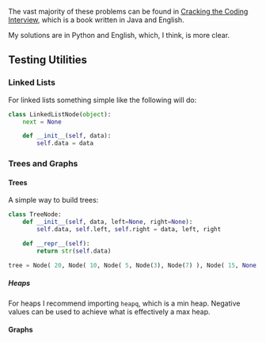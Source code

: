 The vast majority of these problems can be found in [Cracking the Coding Interview](http://www.crackingthecodinginterview.com/), which is a book written in Java and English.

My solutions are in Python and English, which, I think, is more clear.

## Testing Utilities

### Linked Lists
For linked lists something simple like the following will do:
```python
class LinkedListNode(object):
	next = None

	def __init__(self, data):
		self.data = data
```

### Trees and Graphs

#### Trees
A simple way to build trees:
```python
class TreeNode:
	def __init__(self, data, left=None, right=None):
		self.data, self.left, self.right = data, left, right

	def __repr__(self):
		return str(self.data)

tree = Node( 20, Node( 10, Node( 5, Node(3), Node(7) ), Node( 15, None, Node(17) ) ), Node( 30 ) )
```

##### Heaps
For heaps I recommend importing `heapq`, which is a min heap. Negative values can be used to achieve what is effectively a max heap.

#### Graphs

```python
```
